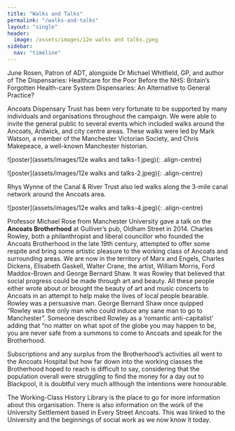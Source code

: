 ```yaml
---
title: "Walks and Talks"
permalink: "/walks-and-talks"
layout: "single"
header:
  image: /assets/images/12e walks and talks.jpeg
sidebar:
  nav: "timeline"
---
```


June Rosen, Patron of ADT, alongside Dr Michael Whitfield, GP, and author of The Dispensaries: Healthcare for the Poor Before the NHS: Britain’s Forgotten Health-care System Dispensaries: An Alternative to General Practice?

Ancoats Dispensary Trust has been very fortunate to be supported by many individuals and organisations throughout the campaign.  We were able to invite the general public to several events which included walks around the Ancoats, Ardwick, and city centre areas.  These walks were led by Mark Watson, a member of the Manchester Victorian Society, and Chris Makepeace, a well-known Manchester historian.

![poster](assets/images/12e walks and talks-1.jpeg){: .align-centre}

![poster](assets/images/12e walks and talks-2.jpeg){: .align-centre}

Rhys Wynne of the Canal & River Trust also led walks along the 3-mile canal network around the Ancoats area.

![poster](assets/images/12e walks and talks-4.jpeg){: .align-centre}

Professor Michael Rose from Manchester University gave a talk on the **Ancoats Brotherhood** at Gulliver’s pub, Oldham Street in 2014.
Charles Rowley, both a philanthropist and liberal councillor who founded the Ancoats Brotherhood in the late 19th century, attempted to offer some respite and bring some artistic pleasure to the working class of Ancoats and surrounding areas.  We are now in the territory of Marx and Engels, Charles Dickens, Elisabeth Gaskell, Walter Crane, the artist, William Morris, Ford Maddox-Brown and George Bernard Shaw. 
It was Rowley that believed that social progress could be made through art and beauty.  All these people either wrote about or brought the beauty of art and music concerts to Ancoats in an attempt to help make the lives of local people bearable. Rowley was a persuasive man. George Bernard Shaw once quipped “Rowley was the only man who could induce any sane man to go to Manchester”. Someone described Rowley as a ‘romantic anti-capitalist’ adding that “no matter on what spot of the globe you may happen to be, you are never safe from a summons to come to Ancoats and speak for the Brotherhood.

Subscriptions and any surplus from the Brotherhood’s activities all went to the Ancoats Hospital but how far down into the working classes the Brotherhood hoped to reach is difficult to say, considering that the population overall were struggling to find the money for a day out to Blackpool, it is doubtful very much although the intentions were honourable. 

The Working-Class History Library is the place to go for more information about this organisation. There is also information on the work of the University Settlement based in Every Street Ancoats. This was linked to the University and the beginnings of social work as we now know it today. 

